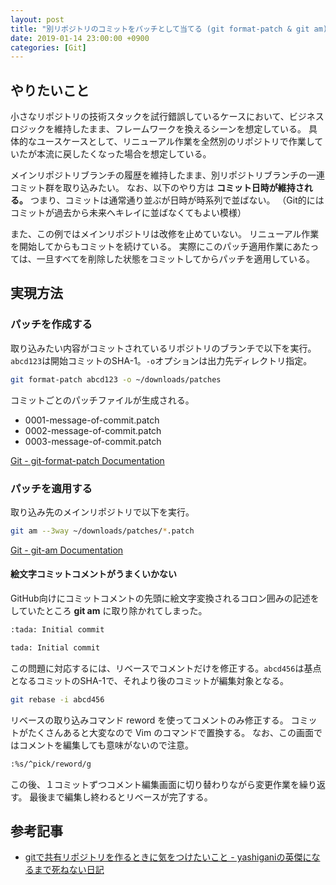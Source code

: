 ```yaml
---
layout: post
title: "別リポジトリのコミットをパッチとして当てる (git format-patch & git am)"
date: 2019-01-14 23:00:00 +0900
categories: [Git]
---
```


## やりたいこと

小さなリポジトリの技術スタックを試行錯誤しているケースにおいて、ビジネスロジックを維持したまま、フレームワークを換えるシーンを想定している。
具体的なユースケースとして、リニューアル作業を全然別のリポジトリで作業していたが本流に戻したくなった場合を想定している。

メインリポジトリブランチの履歴を維持したまま、別リポジトリブランチの一連コミット群を取り込みたい。
なお、以下のやり方は __コミット日時が維持される。__
つまり、コミットは通常通り並ぶが日時が時系列で並ばない。
（Git的にはコミットが過去から未来へキレイに並ばなくてもよい模様）

また、この例ではメインリポジトリは改修を止めていない。
リニューアル作業を開始してからもコミットを続けている。
実際にこのパッチ適用作業にあたっては、一旦すべてを削除した状態をコミットしてからパッチを適用している。


## 実現方法

### パッチを作成する

取り込みたい内容がコミットされているリポジトリのブランチで以下を実行。`abcd123`は開始コミットのSHA-1。`-o`オプションは出力先ディレクトリ指定。

```sh
git format-patch abcd123 -o ~/downloads/patches
```

コミットごとのパッチファイルが生成される。

- 0001-message-of-commit.patch
- 0002-message-of-commit.patch
- 0003-message-of-commit.patch

[Git - git-format-patch Documentation](https://git-scm.com/docs/git-format-patch)

### パッチを適用する

取り込み先のメインリポジトリで以下を実行。

```sh
git am --3way ~/downloads/patches/*.patch
```

[Git - git-am Documentation](https://git-scm.com/docs/git-am)

#### 絵文字コミットコメントがうまくいかない

GitHub向けにコミットコメントの先頭に絵文字変換されるコロン囲みの記述をしていたところ
__git am__ に取り除かれてしまった。

```sh
:tada: Initial commit
```

```sh
tada: Initial commit
```

この問題に対応するには、リベースでコメントだけを修正する。`abcd456`は基点となるコミットのSHA-1で、それより後のコミットが編集対象となる。

```sh
git rebase -i abcd456
```

リベースの取り込みコマンド reword を使ってコメントのみ修正する。
コミットがたくさんあると大変なので Vim のコマンドで置換する。
なお、この画面ではコメントを編集しても意味がないので注意。

```sh
:%s/^pick/reword/g
```

この後、１コミットずつコメント編集画面に切り替わりながら変更作業を繰り返す。
最後まで編集し終わるとリベースが完了する。


## 参考記事

- [gitで共有リポジトリを作るときに気をつけたいこと - yashiganiの英傑になるまで死ねない日記](https://yashigani.hatenablog.com/entry/2013/03/21/224251)
